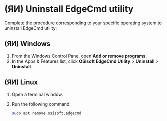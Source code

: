 ﻿---
uid: UninstallEdgeCmdUtility1-1
---

# (ЯИ) Uninstall EdgeCmd utility

Complete the procedure corresponding to your specific operating system to uninstall EdgeCmd utility:

## (ЯИ) Windows

1. From the Windows Control Pane, open **Add or remove programs**.
2. In the Apps & Features list, click **OSIsoft EdgeCmd Utility** > **Uninstall** > **Uninstall**.

## (ЯИ) Linux

1. Open a terminal window.
2. Run the following command:

    ```bash
    sudo apt remove osisoft.edgecmd
    ```
